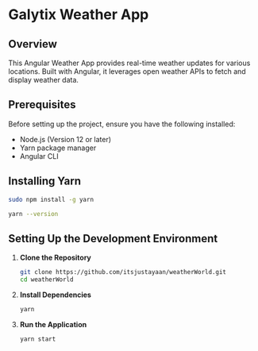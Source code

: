 # Galytix Weather App

## Overview

This Angular Weather App provides real-time weather updates for various locations. Built with Angular, it leverages open weather APIs to fetch and display weather data.

## Prerequisites

Before setting up the project, ensure you have the following installed:

- Node.js (Version 12 or later)
- Yarn package manager
- Angular CLI

## Installing Yarn

```bash
sudo npm install -g yarn
```

```bash
yarn --version
```

## Setting Up the Development Environment

1. **Clone the Repository**

   ```bash
   git clone https://github.com/itsjustayaan/weatherWorld.git
   cd weatherWorld
   ```

2. **Install Dependencies**

   ```bash
   yarn
   ```

3. **Run the Application**

   ```bash
   yarn start
   ```